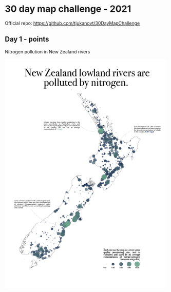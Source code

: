 # 30 day map challenge - 2021

Official repo: https://github.com/tjukanovt/30DayMapChallenge

## Day 1 - points

Nitrogen pollution in New Zealand rivers

[![nitrate map](outputs/day1-illustrator.png)](https://github.com/isaacbain/30daymapchallenge-2021/blob/main/outputs/day1-illustrator.pdf)
